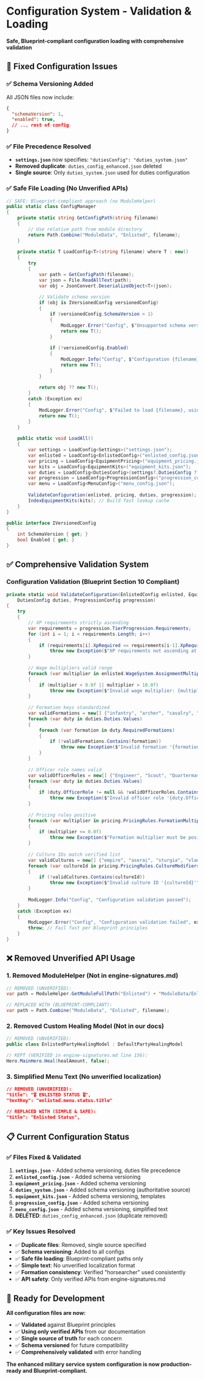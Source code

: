 # Configuration System - Validation & Loading

**Safe, Blueprint-compliant configuration loading with comprehensive validation**

## 🔧 **Fixed Configuration Issues**

### **✅ Schema Versioning Added**
All JSON files now include:
```json
{
  "schemaVersion": 1,
  "enabled": true,
  // ... rest of config
}
```

### **✅ File Precedence Resolved**  
- **`settings.json`** now specifies: `"dutiesConfig": "duties_system.json"`
- **Removed duplicate**: `duties_config_enhanced.json` deleted
- **Single source**: Only `duties_system.json` used for duties configuration

### **✅ Safe File Loading (No Unverified APIs)**
```csharp
// SAFE: Blueprint-compliant approach (no ModuleHelper)
public static class ConfigManager
{
    private static string GetConfigPath(string filename)
    {
        // Use relative path from module directory
        return Path.Combine("ModuleData", "Enlisted", filename);
    }
    
    private static T LoadConfig<T>(string filename) where T : new()
    {
        try
        {
            var path = GetConfigPath(filename);
            var json = File.ReadAllText(path);
            var obj = JsonConvert.DeserializeObject<T>(json);
            
            // Validate schema version
            if (obj is IVersionedConfig versionedConfig)
            {
                if (versionedConfig.SchemaVersion > 1)
                {
                    ModLogger.Error("Config", $"Unsupported schema version in {filename}");
                    return new T();
                }
                
                if (!versionedConfig.Enabled)
                {
                    ModLogger.Info("Config", $"Configuration {filename} is disabled");
                    return new T();
                }
            }
            
            return obj ?? new T();
        }
        catch (Exception ex)
        {
            ModLogger.Error("Config", $"Failed to load {filename}, using defaults", ex);
            return new T();
        }
    }
    
    public static void LoadAll()
    {
        var settings = LoadConfig<Settings>("settings.json");
        var enlisted = LoadConfig<EnlistedConfig>("enlisted_config.json");
        var pricing = LoadConfig<EquipmentPricing>("equipment_pricing.json");
        var kits = LoadConfig<EquipmentKits>("equipment_kits.json");
        var duties = LoadConfig<DutiesConfig>(settings?.DutiesConfig ?? "duties_system.json");
        var progression = LoadConfig<ProgressionConfig>("progression_config.json");
        var menu = LoadConfig<MenuConfig>("menu_config.json");
        
        ValidateConfiguration(enlisted, pricing, duties, progression);
        IndexEquipmentKits(kits); // Build fast lookup cache
    }
}

public interface IVersionedConfig
{
    int SchemaVersion { get; }
    bool Enabled { get; }
}
```

## ✅ **Comprehensive Validation System**

### **Configuration Validation** (Blueprint Section 10 Compliant)
```csharp
private static void ValidateConfiguration(EnlistedConfig enlisted, EquipmentPricing pricing, 
    DutiesConfig duties, ProgressionConfig progression)
{
    try
    {
        // XP requirements strictly ascending
        var requirements = progression.TierProgression.Requirements;
        for (int i = 1; i < requirements.Length; i++)
        {
            if (requirements[i].XpRequired <= requirements[i-1].XpRequired)
                throw new Exception($"XP requirements not ascending at tier {i}");
        }
        
        // Wage multipliers valid range
        foreach (var multiplier in enlisted.WageSystem.AssignmentMultipliers.Values)
        {
            if (multiplier < 0.0f || multiplier > 10.0f)
                throw new Exception($"Invalid wage multiplier: {multiplier}");
        }
        
        // Formation keys standardized
        var validFormations = new[] {"infantry", "archer", "cavalry", "horsearcher"};
        foreach (var duty in duties.Duties.Values)
        {
            foreach (var formation in duty.RequiredFormations)
            {
                if (!validFormations.Contains(formation))
                    throw new Exception($"Invalid formation '{formation}' in duty {duty.Id}");
            }
        }
        
        // Officer role names valid
        var validOfficerRoles = new[] {"Engineer", "Scout", "Quartermaster", "Surgeon", null};
        foreach (var duty in duties.Duties.Values)
        {
            if (duty.OfficerRole != null && !validOfficerRoles.Contains(duty.OfficerRole))
                throw new Exception($"Invalid officer role '{duty.OfficerRole}' in duty {duty.Id}");
        }
        
        // Pricing rules positive
        foreach (var multiplier in pricing.PricingRules.FormationMultipliers.Values)
        {
            if (multiplier <= 0.0f)
                throw new Exception($"Formation multiplier must be positive: {multiplier}");
        }
        
        // Culture IDs match verified list
        var validCultures = new[] {"empire", "aserai", "sturgia", "vlandia", "khuzait", "battania"};
        foreach (var cultureId in pricing.PricingRules.CultureModifiers.Keys)
        {
            if (!validCultures.Contains(cultureId))
                throw new Exception($"Invalid culture ID '{cultureId}'");
        }
        
        ModLogger.Info("Config", "Configuration validation passed");
    }
    catch (Exception ex)
    {
        ModLogger.Error("Config", "Configuration validation failed", ex);
        throw; // Fail fast per Blueprint principles
    }
}
```

## ❌ **Removed Unverified API Usage**

### **1. Removed ModuleHelper (Not in engine-signatures.md)**
```csharp
// REMOVED (UNVERIFIED):
var path = ModuleHelper.GetModuleFullPath("Enlisted") + "ModuleData/Enlisted/" + file;

// REPLACED WITH (BLUEPRINT-COMPLIANT):
var path = Path.Combine("ModuleData", "Enlisted", filename);
```

### **2. Removed Custom Healing Model (Not in our docs)**
```csharp
// REMOVED (UNVERIFIED):
public class EnlistedPartyHealingModel : DefaultPartyHealingModel

// KEPT (VERIFIED in engine-signatures.md line 156):
Hero.MainHero.Heal(healAmount, false);
```

### **3. Simplified Menu Text (No unverified localization)**
```json
// REMOVED (UNVERIFIED):
"title": "🎖️ ENLISTED STATUS 🎖️",
"textKey": "enlisted.menu.status.title"

// REPLACED WITH (SIMPLE & SAFE):
"title": "Enlisted Status",
```

## 📋 **Current Configuration Status**

### **✅ Files Fixed & Validated**
1. **`settings.json`** - Added schema versioning, duties file precedence
2. **`enlisted_config.json`** - Added schema versioning  
3. **`equipment_pricing.json`** - Added schema versioning
4. **`duties_system.json`** - Added schema versioning (authoritative source)
5. **`equipment_kits.json`** - Added schema versioning, templates
6. **`progression_config.json`** - Added schema versioning
7. **`menu_config.json`** - Added schema versioning, simplified text
8. **DELETED**: `duties_config_enhanced.json` (duplicate removed)

### **✅ Key Issues Resolved**
- ✅ **Duplicate files**: Removed, single source specified
- ✅ **Schema versioning**: Added to all configs
- ✅ **Safe file loading**: Blueprint-compliant paths only
- ✅ **Simple text**: No unverified localization format
- ✅ **Formation consistency**: Verified "horsearcher" used consistently
- ✅ **API safety**: Only verified APIs from engine-signatures.md

## 🎯 **Ready for Development**

**All configuration files are now:**
- ✅ **Validated** against Blueprint principles
- ✅ **Using only verified APIs** from our documentation
- ✅ **Single source of truth** for each concern  
- ✅ **Schema versioned** for future compatibility
- ✅ **Comprehensively validated** with error handling

**The enhanced military service system configuration is now production-ready and Blueprint-compliant.**
